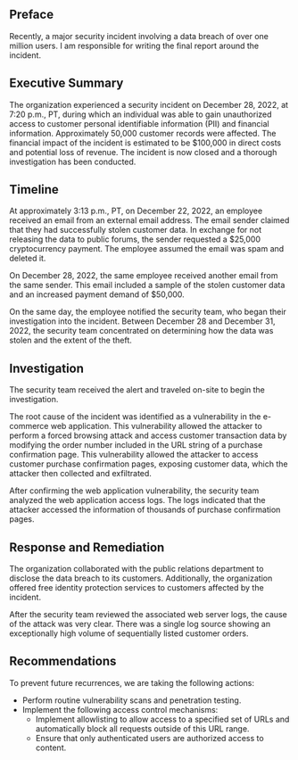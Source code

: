 ## Preface
Recently, a major security incident involving a data breach of over one million users. I am responsible for writing the final report around the incident.

## Executive Summary
The organization experienced a security incident on December 28, 2022, at 7:20 p.m., PT, during which an individual was able to gain unauthorized access to customer personal identifiable information (PII) and financial information. Approximately 50,000 customer records were affected. The financial impact of the incident is estimated to be $100,000 in direct costs and potential loss of revenue. The incident is now closed and a thorough investigation has been conducted.


## Timeline
At approximately 3:13 p.m., PT, on December 22, 2022, an employee received an email from an external email address. The email sender claimed that they had successfully stolen customer data. In exchange for not releasing the data to public forums, the sender requested a $25,000 cryptocurrency payment. The employee assumed the email was spam and deleted it.

On December 28, 2022, the same employee received another email from the same sender. This email included a sample of the stolen customer data and an increased payment demand of $50,000. 

On the same day, the employee notified the security team, who began their investigation into the incident. Between December 28 and December 31, 2022, the security team concentrated on determining how the data was stolen and the extent of the theft.

## Investigation
The security team received the alert and traveled on-site to begin the investigation. 

The root cause of the incident was identified as a vulnerability in the e-commerce web application. This vulnerability allowed the attacker to perform a forced browsing attack and access customer transaction data by modifying the order number included in the URL string of a purchase confirmation page. This vulnerability allowed the attacker to access customer purchase confirmation pages, exposing customer data, which the attacker then collected and exfiltrated.

After confirming the web application vulnerability, the security team analyzed the web application access logs. The logs indicated that the attacker accessed the information of thousands of purchase confirmation pages.

## Response and Remediation
The organization collaborated with the public relations department to disclose the data breach to its customers. Additionally, the organization offered free identity protection services to customers affected by the incident. 

After the security team reviewed the associated web server logs, the cause of the attack was very clear. There was a single log source showing an exceptionally high volume of sequentially listed customer orders.


## Recommendations
To prevent future recurrences, we are taking the following actions:
- Perform routine vulnerability scans and penetration testing.
- Implement the following access control mechanisms:
    - Implement allowlisting to allow access to a specified set of URLs and automatically block all requests outside of this URL range.
    - Ensure that only authenticated users are authorized access to content.
